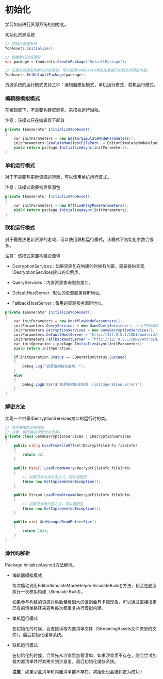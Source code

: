 # 初始化

学习如何进行资源系统的初始化。

初始化资源系统

```csharp
// 初始化资源系统
YooAssets.Initialize();

// 创建默认的资源包
var package = YooAssets.CreatePackage("DefaultPackage");

// 设置该资源包为默认的资源包，可以使用YooAssets相关加载接口加载该资源包内容。
YooAssets.SetDefaultPackage(package);
```

资源系统的运行模式支持三种：编辑器模拟模式，单机运行模式，联机运行模式。

### 编辑器模拟模式

在编辑器下，不需要构建资源包，来模拟运行游戏。

注意：该模式只在编辑器下起效

````csharp
private IEnumerator InitializeYooAsset()
{
    var initParameters = new EditorSimulateModeParameters();
    initParameters.SimulateManifestFilePath  = EditorSimulateModeHelper.SimulateBuild("DefaultPackage");
    yield return package.InitializeAsync(initParameters);
}
````

### 单机运行模式

对于不需要热更新资源的游戏，可以使用单机运行模式。

注意：该模式需要构建资源包

````csharp
private IEnumerator InitializeYooAsset()
{
    var initParameters = new OfflinePlayModeParameters();
    yield return package.InitializeAsync(initParameters);
}
````

### 联机运行模式

对于需要热更新资源的游戏，可以使用联机运行模式，该模式下初始化参数会很多。

注意：该模式需要构建资源包

- DecryptionServices : 如果资源包在构建的时候有加密，需要提供实现IDecryptionServices接口的实例类。

- QueryServices：内置资源查询服务接口。

- DefaultHostServer : 默认的资源服务器IP地址。

- FallbackHostServer : 备用的资源服务器IP地址。

````csharp
private IEnumerator InitializeYooAsset()
{
    var initParameters = new HostPlayModeParameters();
    initParameters.QueryServices = new GameQueryServices(); //太空战机DEMO的脚本类，详细见StreamingAssetsHelper
    initParameters.DecryptionServices = new GameDecryptionServices();
    initParameters.DefaultHostServer = "http://127.0.0.1/CDN1/Android/v1.0";
    initParameters.FallbackHostServer = "http://127.0.0.1/CDN2/Android/v1.0";
    var initOperation = package.InitializeAsync(initParameters);
    yield return initOperation;
    
    if(initOperation.Status == EOperationStatus.Succeed)
    {
        Debug.Log("资源包初始化成功！");
    }
    else 
    {
        Debug.LogError($"资源包初始化失败：{initOperation.Error}");
    }
}
````

### 解密方法

实现一个继承IDecryptionServices接口的运行时的类。

```csharp
// 文件解密的示例代码
// 注意：解密类必须配合加密类。
private class GameDecryptionServices : IDecryptionServices
{
    public ulong LoadFromFileOffset(DecryptFileInfo fileInfo)
    {
        return 32;
    }
    
    public byte[] LoadFromMemory(DecryptFileInfo fileInfo)
    {
        // 如果没有内存加密方式，可以返回空
        throw new NotImplementedException();
    }

    public Stream LoadFromStream(DecryptFileInfo fileInfo)
    {
        // 如果没有流加密方式，可以返回空
        throw new NotImplementedException();
    }
    
    public uint GetManagedReadBufferSize()
    {
        return 1024;
    }
}
```

### 源代码解析

Package.InitializeAsync()方法解析。

- 编辑器模拟模式

  每次启动调用EditorSimulateModeHelper.SimulateBuild()方法，都会在底层执行一次模拟构建（Simulate Build）。

  如果参与构建的资源对象数量级很大的话则会有卡顿现象，可以通过直接指定已有的清单路径来避免每次都重复执行模拟构建。

- 单机运行模式

  在初始化的时候，会直接读取内置清单文件（StreamingAssets文件夹里的文件），最后初始化缓存系统。

- 联机运行模式

  在初始化的时候，会优先从沙盒里加载清单，如果沙盒里不存在，则会尝试加载内置清单并将其拷贝到沙盒里。最后初始化缓存系统。

  **注意**：如果沙盒清单和内置清单都不存在，初始化也会被判定为成功！

  
